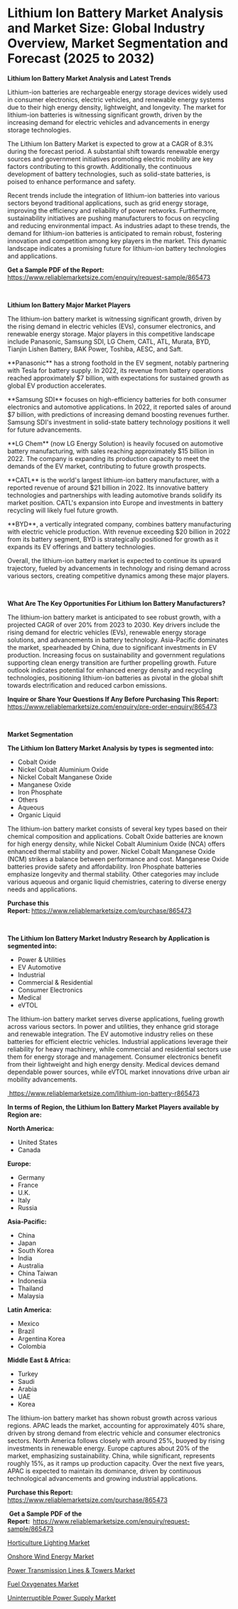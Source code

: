<p><h1>Lithium Ion Battery Market Analysis and Market Size: Global Industry Overview, Market Segmentation and Forecast (2025 to 2032)</h1></p><p><strong>Lithium Ion Battery Market Analysis and Latest Trends</strong></p>
<p><p>Lithium-ion batteries are rechargeable energy storage devices widely used in consumer electronics, electric vehicles, and renewable energy systems due to their high energy density, lightweight, and longevity. The market for lithium-ion batteries is witnessing significant growth, driven by the increasing demand for electric vehicles and advancements in energy storage technologies.</p><p>The Lithium Ion Battery Market is expected to grow at a CAGR of 8.3% during the forecast period. A substantial shift towards renewable energy sources and government initiatives promoting electric mobility are key factors contributing to this growth. Additionally, the continuous development of battery technologies, such as solid-state batteries, is poised to enhance performance and safety.</p><p>Recent trends include the integration of lithium-ion batteries into various sectors beyond traditional applications, such as grid energy storage, improving the efficiency and reliability of power networks. Furthermore, sustainability initiatives are pushing manufacturers to focus on recycling and reducing environmental impact. As industries adapt to these trends, the demand for lithium-ion batteries is anticipated to remain robust, fostering innovation and competition among key players in the market. This dynamic landscape indicates a promising future for lithium-ion battery technologies and applications.</p></p>
<p><strong>Get a Sample PDF of the Report:&nbsp;</strong> <a href="https://www.reliablemarketsize.com/enquiry/request-sample/865473?utm_campaign=2005&utm_medium=2&utm_source=Github&utm_content=ia&utm_term=07042025&utm_id=lithium-ion-battery">https://www.reliablemarketsize.com/enquiry/request-sample/865473</a></p>
<p>&nbsp;</p>
<p><strong>Lithium Ion Battery Major Market Players</strong></p>
<p><p>The lithium-ion battery market is witnessing significant growth, driven by the rising demand in electric vehicles (EVs), consumer electronics, and renewable energy storage. Major players in this competitive landscape include Panasonic, Samsung SDI, LG Chem, CATL, ATL, Murata, BYD, Tianjin Lishen Battery, BAK Power, Toshiba, AESC, and Saft.</p><p>**Panasonic** has a strong foothold in the EV segment, notably partnering with Tesla for battery supply. In 2022, its revenue from battery operations reached approximately $7 billion, with expectations for sustained growth as global EV production accelerates.</p><p>**Samsung SDI** focuses on high-efficiency batteries for both consumer electronics and automotive applications. In 2022, it reported sales of around $7 billion, with predictions of increasing demand boosting revenues further. Samsung SDI's investment in solid-state battery technology positions it well for future advancements.</p><p>**LG Chem** (now LG Energy Solution) is heavily focused on automotive battery manufacturing, with sales reaching approximately $15 billion in 2022. The company is expanding its production capacity to meet the demands of the EV market, contributing to future growth prospects.</p><p>**CATL** is the world's largest lithium-ion battery manufacturer, with a reported revenue of around $21 billion in 2022. Its innovative battery technologies and partnerships with leading automotive brands solidify its market position. CATL's expansion into Europe and investments in battery recycling will likely fuel future growth.</p><p>**BYD**, a vertically integrated company, combines battery manufacturing with electric vehicle production. With revenue exceeding $20 billion in 2022 from its battery segment, BYD is strategically positioned for growth as it expands its EV offerings and battery technologies.</p><p>Overall, the lithium-ion battery market is expected to continue its upward trajectory, fueled by advancements in technology and rising demand across various sectors, creating competitive dynamics among these major players.</p></p>
<p>&nbsp;</p>
<p><strong>What Are The Key Opportunities For Lithium Ion Battery Manufacturers?</strong></p>
<p><p>The lithium-ion battery market is anticipated to see robust growth, with a projected CAGR of over 20% from 2023 to 2030. Key drivers include the rising demand for electric vehicles (EVs), renewable energy storage solutions, and advancements in battery technology. Asia-Pacific dominates the market, spearheaded by China, due to significant investments in EV production. Increasing focus on sustainability and government regulations supporting clean energy transition are further propelling growth. Future outlook indicates potential for enhanced energy density and recycling technologies, positioning lithium-ion batteries as pivotal in the global shift towards electrification and reduced carbon emissions.</p></p>
<p><strong>Inquire or Share Your Questions If Any Before Purchasing This Report:</strong> <a href="https://www.reliablemarketsize.com/enquiry/pre-order-enquiry/865473?utm_campaign=2005&utm_medium=2&utm_source=Github&utm_content=ia&utm_term=07042025&utm_id=lithium-ion-battery">https://www.reliablemarketsize.com/enquiry/pre-order-enquiry/865473</a></p>
<p>&nbsp;</p>
<p><strong>Market Segmentation</strong></p>
<p><strong>The Lithium Ion Battery Market Analysis by types is segmented into:</strong></p>
<p><ul><li>Cobalt Oxide</li><li>Nickel Cobalt Aluminium Oxide</li><li>Nickel Cobalt Manganese Oxide</li><li>Manganese Oxide</li><li>Iron Phosphate</li><li>Others</li><li>Aqueous</li><li>Organic Liquid</li></ul></p>
<p><p>The lithium-ion battery market consists of several key types based on their chemical composition and applications. Cobalt Oxide batteries are known for high energy density, while Nickel Cobalt Aluminium Oxide (NCA) offers enhanced thermal stability and power. Nickel Cobalt Manganese Oxide (NCM) strikes a balance between performance and cost. Manganese Oxide batteries provide safety and affordability. Iron Phosphate batteries emphasize longevity and thermal stability. Other categories may include various aqueous and organic liquid chemistries, catering to diverse energy needs and applications.</p></p>
<p><strong>Purchase this Report:&nbsp;</strong><a href="https://www.reliablemarketsize.com/purchase/865473?utm_campaign=2005&utm_medium=2&utm_source=Github&utm_content=ia&utm_term=07042025&utm_id=lithium-ion-battery">https://www.reliablemarketsize.com/purchase/865473</a></p>
<p>&nbsp;</p>
<p><strong>The Lithium Ion Battery Market Industry Research by Application is segmented into:</strong></p>
<p><ul><li>Power & Utilities</li><li>EV Automotive</li><li>Industrial</li><li>Commercial & Residential</li><li>Consumer Electronics</li><li>Medical</li><li>eVTOL</li></ul></p>
<p><p>The lithium-ion battery market serves diverse applications, fueling growth across various sectors. In power and utilities, they enhance grid storage and renewable integration. The EV automotive industry relies on these batteries for efficient electric vehicles. Industrial applications leverage their reliability for heavy machinery, while commercial and residential sectors use them for energy storage and management. Consumer electronics benefit from their lightweight and high energy density. Medical devices demand dependable power sources, while eVTOL market innovations drive urban air mobility advancements.</p></p>
<p><a href="https://www.reliablemarketsize.com/lithium-ion-battery-r865473?utm_campaign=2005&utm_medium=2&utm_source=Github&utm_content=ia&utm_term=07042025&utm_id=lithium-ion-battery">&nbsp;https://www.reliablemarketsize.com/lithium-ion-battery-r865473</a></p>
<p><strong>In terms of Region, the Lithium Ion Battery Market Players available by Region are:</strong></p>
<p>
    <p> <strong> North America: </strong>
        <ul>
            <li>United States</li>
            <li>Canada</li>
        </ul>
        </p> 
    <p> <strong> Europe: </strong>
        <ul>
            <li>Germany</li>
            <li>France</li>
            <li>U.K.</li>
            <li>Italy</li>
            <li>Russia</li>
        </ul>
        </p> 
    <p> <strong> Asia-Pacific: </strong>
        <ul>
            <li>China</li>
            <li>Japan</li>
            <li>South Korea</li>
            <li>India</li>
            <li>Australia</li>
            <li>China Taiwan</li>
            <li>Indonesia</li>
            <li>Thailand</li>
            <li>Malaysia</li>
        </ul>
        </p> 
    <p> <strong> Latin America: </strong>
        <ul>
            <li>Mexico</li>
            <li>Brazil</li>
            <li>Argentina Korea</li>
            <li>Colombia</li>
        </ul>
        </p> 
    <p> <strong> Middle East & Africa: </strong>
        <ul>
            <li>Turkey</li>
            <li>Saudi</li>
            <li>Arabia</li>
            <li>UAE</li>
            <li>Korea</li>
        </ul>
    </p>
    </p>
<p><p>The lithium-ion battery market has shown robust growth across various regions. APAC leads the market, accounting for approximately 40% share, driven by strong demand from electric vehicle and consumer electronics sectors. North America follows closely with around 25%, buoyed by rising investments in renewable energy. Europe captures about 20% of the market, emphasizing sustainability. China, while significant, represents roughly 15%, as it ramps up production capacity. Over the next five years, APAC is expected to maintain its dominance, driven by continuous technological advancements and growing industrial applications.</p></p>
<p><strong>Purchase this Report: </strong><a href="https://www.reliablemarketsize.com/purchase/865473?utm_campaign=2005&utm_medium=2&utm_source=Github&utm_content=ia&utm_term=07042025&utm_id=lithium-ion-battery">https://www.reliablemarketsize.com/purchase/865473</a></p>
<p>&nbsp;<strong>Get a Sample PDF of the Report:&nbsp;&nbsp;</strong><a href="https://www.reliablemarketsize.com/enquiry/request-sample/865473?utm_campaign=2005&utm_medium=2&utm_source=Github&utm_content=ia&utm_term=07042025&utm_id=lithium-ion-battery">https://www.reliablemarketsize.com/enquiry/request-sample/865473</a></p>
<p><strong></strong></p>
<p><p><a href="https://github.com/kohushamudo3/Market-Research-Report-List-1/blob/main/horticulture-lighting-market.md?utm_campaign=2005&utm_medium=2&utm_source=Github&utm_content=ia&utm_term=07042025&utm_id=lithium-ion-battery">Horticulture Lighting Market</a></p><p><a href="https://github.com/lylyparadise/Market-Research-Report-List-6/blob/main/onshore-wind-energy-market.md?utm_campaign=2005&utm_medium=2&utm_source=Github&utm_content=ia&utm_term=07042025&utm_id=lithium-ion-battery">Onshore Wind Energy Market</a></p><p><a href="https://github.com/myrieronays5/Market-Research-Report-List-1/blob/main/power-transmission-lines-towers-market.md?utm_campaign=2005&utm_medium=2&utm_source=Github&utm_content=ia&utm_term=07042025&utm_id=lithium-ion-battery">Power Transmission Lines & Towers Market</a></p><p><a href="https://github.com/eskelimaksic/Market-Research-Report-List-1/blob/main/fuel-oxygenates-market.md?utm_campaign=2005&utm_medium=2&utm_source=Github&utm_content=ia&utm_term=07042025&utm_id=lithium-ion-battery">Fuel Oxygenates Market</a></p><p><a href="https://github.com/gogashopkewy/Market-Research-Report-List-1/blob/main/uninterruptible-power-supply-market.md?utm_campaign=2005&utm_medium=2&utm_source=Github&utm_content=ia&utm_term=07042025&utm_id=lithium-ion-battery">Uninterruptible Power Supply Market</a></p></p>